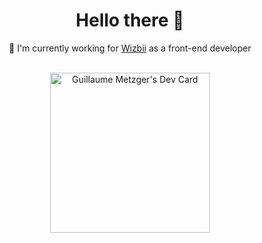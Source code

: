 <div align="center">

# Hello there 👋

  🔭 I'm currently working for [Wizbii](https://www.wizbii.com/) as a front-end developer

  <br />

  <a class="dailyDev__card" href="https://app.daily.dev/metzgegu" target="_blank">
    <img 
        src="https://api.daily.dev/devcards/35178b465aef44de9bbd106570b60e13.png?r=m0m" 
        width="256"
        align="center"
        alt="Guillaume Metzger's Dev Card"
    />
  </a>
</div>